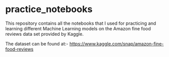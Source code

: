 # practice_notebooks
This repository contains all the notebooks that I used for practicing and learning different Machine Learning models on the Amazon fine food reviews data set provided by Kaggle.


The dataset can be found at:- https://www.kaggle.com/snap/amazon-fine-food-reviews
